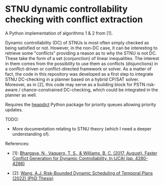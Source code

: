# STNU dynamic controllability checking with conflict extraction

A Python implementation of algorithms 1 & 2 from [1].

Dynamic controllability (DC) of STNUs is most often simply checked as being satisfied or not.
However, in the non-DC case, it can be interesting to retrieve some "conflicts" providing a reason as to why the STNU is not DC.
These take the form of a set (conjunction) of linear inequalities. The interest in them comes from the possibility to use them
as conflicts (disjunctions) in a conflict-driven or conflict-directed framework or solver. As a matter of fact, the code in this repository was
developed as a first step to integrate STNU DC-checking in a planner based on a hybrid CP/SAT solver. Moreover, as in [2], this
code may serve as a building block for PSTN risk-aware / chance-constrained DC-checking, which could be integrated in the planner as well.

Requires the [heapdict](https://pypi.org/project/HeapDict/) Python package for priority queues allowing priority updates.

TODO:
- More documentation relating to STNU theory (which I need a deeper understanding of).

References:

- [1]: [Bhargava, N., Vaquero, T. S., & Williams, B. C. (2017, August). Faster Conflict Generation for Dynamic Controllability. In IJCAI (pp. 4280-4286)](http://mers-papers.csail.mit.edu/Conference/2017/IJCAI17_Bhargava/RelaxIDC.pdf)

- [2]: [Wang, A.J. Risk-Bounded Dynamic Scheduling of Temporal Plans (2022) (PhD Thesis)](https://dspace.mit.edu/handle/1721.1/147542)

